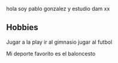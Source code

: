 hola soy pablo gonzalez y estudio dam
xx

## Hobbies

 Jugar a la play
 ir al gimnasio
 jugar al futbol

Mi deporte favorito es el baloncesto
